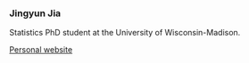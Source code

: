 ### Jingyun Jia

Statistics PhD student at the University of Wisconsin-Madison.
<p><a href=https://clouddelta.github.io/>Personal website</a></p>